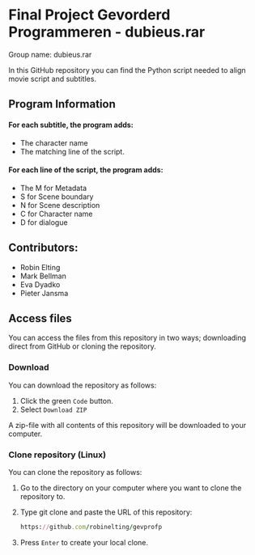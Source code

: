 # Final Project Gevorderd Programmeren - dubieus.rar
Group name: dubieus.rar

In this GitHub repository you can find the Python script needed to align movie script and subtitles.

## Program Information
#### For each subtitle, the program adds:
* The character name 
* The matching line of the script.

#### For each line of the script, the program adds:
* The M for Metadata
* S for Scene boundary
* N for Scene description
* C for Character name
* D for dialogue

## Contributors:

* Robin Elting
* Mark Bellman
* Eva Dyadko
* Pieter Jansma

## Access files
You can access the files from this repository in two ways; downloading direct from GitHub or cloning the repository.

### Download
You can download the repository as follows:
1. Click the green `Code` button.
2. Select `Download ZIP`

A zip-file with all contents of this repository will be downloaded to your computer.

### Clone repository (Linux)
You can clone the repository as follows:
1. Go to the directory on your computer where you want to clone the repository to.
2. Type git clone and paste the URL of this repository:
   
   ```ruby
   https://github.com/robinelting/gevprofp
   ```
3. Press `Enter` to create your local clone.

